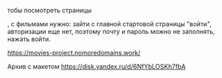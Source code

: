 тобы посмотреть страницы <Main> <Login>, <Register> с фильмами нужно: 
зайти с главной стартовой страницы "войти", 
авторизации еще нет, поэтому почту и пароль можно не заполнять,
нажать войти.

https://movies-project.nomoredomains.work/
  
Архив с макетом https://disk.yandex.ru/d/6NfYbLOSKh7fbA
